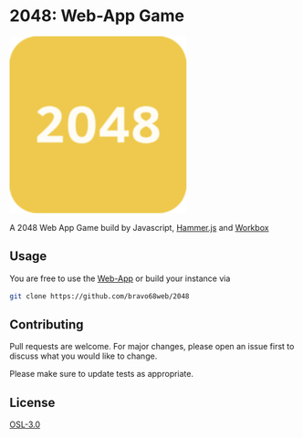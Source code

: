 # 2048: Web-App Game

![Logo](./assets/favicons/ms-icon-310x310.png)

A 2048 Web App Game build by Javascript, [Hammer.js](https://hammerjs.github.io/) and [Workbox](https://web.dev/workbox/)

## Usage

You are free to use the [Web-App](https://2048.bravo68web.me) or build your instance via

```bash
git clone https://github.com/bravo68web/2048
```

## Contributing

Pull requests are welcome. For major changes, please open an issue first to discuss what you would like to change.

Please make sure to update tests as appropriate.

## License

[OSL-3.0](LICENSE)
